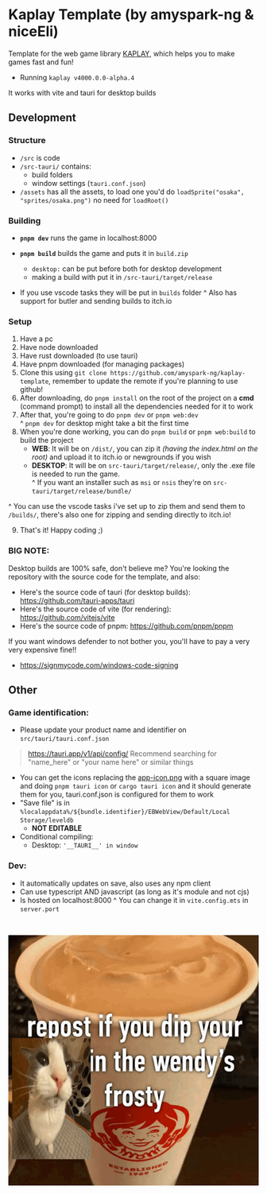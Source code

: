# Kaplay Template (by amyspark-ng & niceEli)
Template for the web game library [KAPLAY](https://kaplayjs.com/), which helps you to make games fast and fun!
* Running `kaplay v4000.0.0-alpha.4`

It works with vite and tauri for desktop builds

## Development
### Structure
- `/src` is code<br>
- `/src-tauri/` contains:
	- build folders<br>
	- window settings (`tauri.conf.json`)<br>
- `/assets` has all the assets, to load one you'd do `loadSprite("osaka", "sprites/osaka.png")` no need for `loadRoot()`

### Building
- **`pnpm dev`** runs the game in localhost:8000
- **`pnpm build`** builds the game and puts it in `build.zip` 
	- `desktop:` can be put before both for desktop development
	- making a build with put it in `/src-tauri/target/release`

- If you use vscode tasks they will be put in `builds` folder
^ Also has support for butler and sending builds to itch.io

### Setup
1. Have a pc
2. Have node downloaded
3. Have rust downloaded (to use tauri)
4. Have pnpm downloaded (for managing packages)
5. Clone this using `git clone https://github.com/amyspark-ng/kaplay-template`, remember to update the remote if you're planning to use github!
6. After downloading, do `pnpm install` on the root of the project on a **cmd** (command prompt) to install all the dependencies needed for it to work
7. After that, you're going to do `pnpm dev` or `pnpm web:dev`<br>
^ `pnpm dev` for desktop might take a bit the first time
8. When you're done working, you can do `pnpm build` or `pnpm web:build` to build the project
	* **WEB**: It will be on `/dist/`, you can zip it _(having the index.html on the root)_ and upload it to itch.io or newgrounds if you wish
	* **DESKTOP**: It will be on `src-tauri/target/release/`, only the .exe file is needed to run the game.<br>
	^ If you want an installer such as `msi` or `nsis` they're on `src-tauri/target/release/bundle/`

^ You can use the vscode tasks i've set up to zip them and send them to `/builds/`, there's also one for zipping and sending directly to itch.io!<br>

9. That's it! Happy coding ;)

### **BIG NOTE:** <br>
Desktop builds are 100% safe, don't believe me? You're looking the repository with the source code for the template, and also:<br>
* Here's the source code of tauri (for desktop builds): https://github.com/tauri-apps/tauri<br> 
* Here's the source code of vite (for rendering): https://github.com/vitejs/vite<br>
* Here's the source code of pnpm: https://github.com/pnpm/pnpm<br>

If you want windows defender to not bother you, you'll have to pay a very very expensive fine!!
* https://signmycode.com/windows-code-signing

## Other
### Game identification: 
- Please update your product name and identifier on `src/tauri/tauri.conf.json`<br>
> https://tauri.app/v1/api/config/
Recommend searching for "name_here" or "your name here" or similar things 
- You can get the icons replacing the [app-icon.png](app-icon.png) with a square image and doing `pnpm tauri icon` or `cargo tauri icon` and it should generate them for you, tauri.conf.json is configured for them to work
- "Save file" is in `%localappdata%/${bundle.identifier}/EBWebView/Default/Local Storage/leveldb`
	- **NOT EDITABLE**
- Conditional compiling: 
	- Desktop: `'__TAURI__' in window`

### Dev:
- It automatically updates on save, also uses any npm client
- Can use typescript AND javascript (as long as it's module and not cjs)
- Is hosted on localhost:8000
^ You can change it in `vite.config.mts` in `server.port`

<br>

![Repost if you dip your  in the wendy's frosty](app-icon.png "Repost if you dip your  in the wendy's frosty")